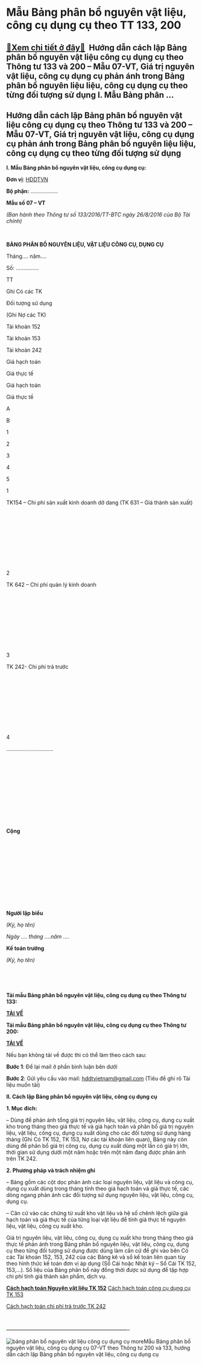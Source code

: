 Mẫu Bảng phân bổ nguyên vật liệu, công cụ dụng cụ theo TT 133, 200
==================================================================

[:gift:Xem chi tiết ở đây:gift:](https://hddtvn.com/mau-bang-phan-bo-nguyen-vat-lieu-cong-cu-dung-cu-theo-tt-133-200/)  Hướng dẫn cách lập Bảng phân bổ nguyên vật liệu công cụ dụng cụ theo Thông tư 133 và 200 – Mẫu 07-VT, Giá trị nguyên vật liệu, công cụ dụng cụ phản ánh trong Bảng phân bổ nguyên liệu liệu, công cụ dụng cụ theo từng đối tượng sử dụng I. Mẫu Bảng phân …
-------------------------------------------------------------------------------------------------------------------------------------------------------------------------------------------------------------------------------------------------------------




Hướng dẫn cách lập Bảng phân bổ nguyên vật liệu công cụ dụng cụ theo Thông tư 133 và 200 – Mẫu 07-VT, Giá trị nguyên vật liệu, công cụ dụng cụ phản ánh trong Bảng phân bổ nguyên liệu liệu, công cụ dụng cụ theo từng đối tượng sử dụng
------------------------------------------------------------------------------------------------------------------------------------------------------------------------------------------------------------------------------------------


**I. Mẫu Bảng phân bổ nguyên vật liệu, công cụ dụng cụ:**






**Đơn vị**: [HDDTVN](http://hddtvn.com/ "HDDTVN")  

**Bộ phận:** ………………

**Mẫu số 07 – VT**  

*(Ban hành theo Thông tư số 133/2016/TT-BTC ngày 26/8/2016 của Bộ Tài chính)*



 



**BẢNG PHÂN BỔ NGUYÊN LIỆU, VẬT LIỆU CÔNG CỤ, DỤNG CỤ**  

 Tháng…. năm….

Số: ……………




TT

Ghi Có các TK  

 Đối tượng sử dụng  

 (Ghi Nợ các TK)

Tài khoản 152

Tài khoản 153

Tài khoản 242



Giá hạch toán

Giá thực tế

Giá hạch toán

Giá thực tế



A

B

1

2

3

4

5



1

TK154 – Chi phí sản xuất kinh doanh dở dang (TK 631 – Giá thành sản xuất)

 

 

 

 

 



2

TK 642 – Chi phí quản lý kinh doanh

 

 

 

 

 



3

TK 242- Chi phí trả trước

 

 

 

 

 



4

………………………….

 

 

 

 

 



 

**Cộng**

 

 

 

 

 



 







**Người lập biểu**  

*(Ký, họ tên)*


*Ngày …. tháng ….năm ….*  

**Kế toán trưởng**  

*(Ký, họ tên)*



   

   

**Tải mẫu Bảng phân bổ nguyên vật liệu, công cụ dụng cụ theo Thông tư 133:**



[**TẢI VỀ**](http://drive.google.com/open?id=0B24q-XZt4667SXZGNU5CejB4cDQ "tải theo thông tư 133")

**Tải mẫu Bảng phân bổ nguyên vật liệu, công cụ dụng cụ theo Thông tư 200:**



[**TẢI VỀ**](https://drive.google.com/file/d/0B24q-XZt4667ME1SWEUyX0FmTzA "tải theo thông tư 200")
   

Nếu bạn không tải về được thì có thể làm theo cách sau:  

**Bước 1**: Để lại mail ở phần bình luận bên dưới  

**Bước 2**: Gửi yêu cầu vào mail: hddtvietnam@gmail.com (Tiêu đề ghi rõ Tài liệu muốn tải)



**II. Cách lập Bảng phân bổ nguyên vật liệu, công cụ dụng cụ**


**1. Mục đích:**   

– Dùng để phản ánh tổng giá trị nguyên liệu, vật liệu, công cụ, dụng cụ xuất kho trong tháng theo giá thực tế và giá hạch toán và phân bổ giá trị nguyên liệu, vật liệu, công cụ, dụng cụ xuất dùng cho các đối tượng sử dụng hàng tháng (Ghi Có TK 152, TK 153, Nợ các tài khoản liên quan), Bảng này còn dùng để phân bổ giá trị công cụ, dụng cụ xuất dùng một lần có giá trị lớn, thời gian sử dụng dưới một năm hoặc trên một năm đang được phản ánh trên TK 242.





**2. Phương pháp và trách nhiệm ghi**


– Bảng gồm các cột dọc phản ánh các loại nguyên liệu, vật liệu và công cụ, dụng cụ xuất dùng trong tháng tính theo giá hạch toán và giá thực tế, các dòng ngang phản ánh các đối tượng sử dụng nguyên liệu, vật liệu, công cụ, dụng cụ.  

– Căn cứ vào các chứng từ xuất kho vật liệu và hệ số chênh lệch giữa giá hạch toán và giá thực tế của từng loại vật liệu để tính giá thực tế nguyên liệu, vật liệu, công cụ xuất kho.


Giá trị nguyên liệu, vật liệu, công cụ, dụng cụ xuất kho trong tháng theo giá thực tế phản ánh trong Bảng phân bổ nguyên liệu, vật liệu, công cụ, dụng cụ theo từng đối tượng sử dụng được dùng làm căn cứ để ghi vào bên Có các Tài khoản 152, 153, 242 của các Bảng kê và sổ kế toán liên quan tùy theo hình thức kế toán đơn vị áp dụng (Sổ Cái hoặc Nhật ký – Sổ Cái TK 152, 153,…). Số liệu của Bảng phân bổ này đồng thời được sử dụng để tập hợp chi phí tính giá thành sản phẩm, dịch vụ.




**[Cách hạch toán Nguyện vật liệu TK 152](# "cách hạch toán nguyên vật liệu TK 152")**
[Cách hạch toán công cụ dụng cụ TK 153](# "cách hạch toán công cụ dụng cụ TK 153")


[Cách hạch toán chi phí trả trước TK 242](# "cách hạch toán chi phí trả trước TK 242")



  

  

———————————————————————-

![bảng phân bổ nguyên vật liệu công cụ dụng cụ](https://hddtvn.com/wp-content/uploads/2021/01/bang-phan-bo-nguyen-vat-lieu-cong-cu-dung-cu.png "bảng phân bổ nguyên vật liệu công cụ dụng cụ")
moreMẫu Bảng phân bổ nguyên vật liệu, công cụ dụng cụ 07-VT theo Thông tư 200 và 133, hướng dẫn cách lập Bảng phân bổ nguyên vật liệu, công cụ dụng cụ

